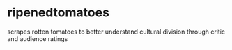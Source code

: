 # ripenedtomatoes
scrapes rotten tomatoes to better understand cultural division through critic and audience ratings
